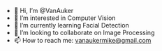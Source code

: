 - 👋 Hi, I’m @VanAuker
- 👀 I’m interested in Computer Vision
- 🌱 I’m currently learning Facial Detection
- 💞️ I’m looking to collaborate on Image Processing  
- 📫 How to reach me:
vanaukermike@gmail.com

<!---
VanAuker/VanAuker is a ✨ special ✨ repository because its `README.md` (this file) appears on your GitHub profile.
You can click the Preview link to take a look at your changes.
--->
